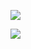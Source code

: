 ![](https://www.nta.go.jp/tmp/f3978a28-c9c9-480f-84fa-5046f20a5711/images/2c4a7defd4fa360ca643b10230565144387b1e0d21781f1c05c38955ad5580d8.jpg)

![](https://www.nta.go.jp/tmp/f3978a28-c9c9-480f-84fa-5046f20a5711/images/10cca7af6251feb7cdec49fa6642fd7a2860174b22705f8ad0b5ed0987d3a1d6.jpg)